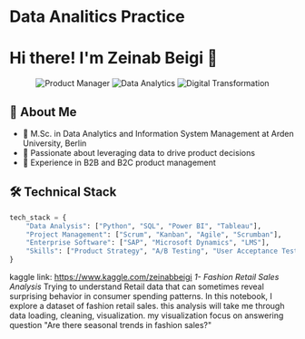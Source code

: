 # Data Analitics Practice
# Hi there! I'm Zeinab Beigi 👋

<div align="center">
  <img src="https://img.shields.io/badge/Product%20Manager-blue?style=for-the-badge" alt="Product Manager"/>
  <img src="https://img.shields.io/badge/Data%20Analytics-orange?style=for-the-badge" alt="Data Analytics"/>
  <img src="https://img.shields.io/badge/Digital%20Transformation-green?style=for-the-badge" alt="Digital Transformation"/>
</div>

## 🎯 About Me

- 🔭 M.Sc. in Data Analytics and Information System Management at Arden University, Berlin
- 🌱 Passionate about leveraging data to drive product decisions
- 💼 Experience in B2B and B2C product management


## 🛠️ Technical Stack

```python
tech_stack = {
    "Data Analysis": ["Python", "SQL", "Power BI", "Tableau"],
    "Project Management": ["Scrum", "Kanban", "Agile", "Scrumban"],
    "Enterprise Software": ["SAP", "Microsoft Dynamics", "LMS"],
    "Skills": ["Product Strategy", "A/B Testing", "User Acceptance Testing"]
}
```
kaggle link: https://www.kaggle.com/zeinabbeigi
*1- Fashion Retail Sales Analysis*
Trying to understand Retail data  that can sometimes reveal surprising behavior in consumer spending patterns. In this notebook, I explore a dataset of fashion retail sales. this analysis will take me through data loading, cleaning, visualization. my visualization focus on answering question "Are there seasonal trends in fashion sales?"




